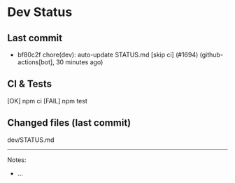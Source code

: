 # Dev Status

## Last commit
- bf80c2f chore(dev): auto-update STATUS.md [skip ci] (#1694) (github-actions[bot], 30 minutes ago)
## CI & Tests
[OK] npm ci
[FAIL] npm test

## Changed files (last commit)
dev/STATUS.md

---
Notes:
- ...
